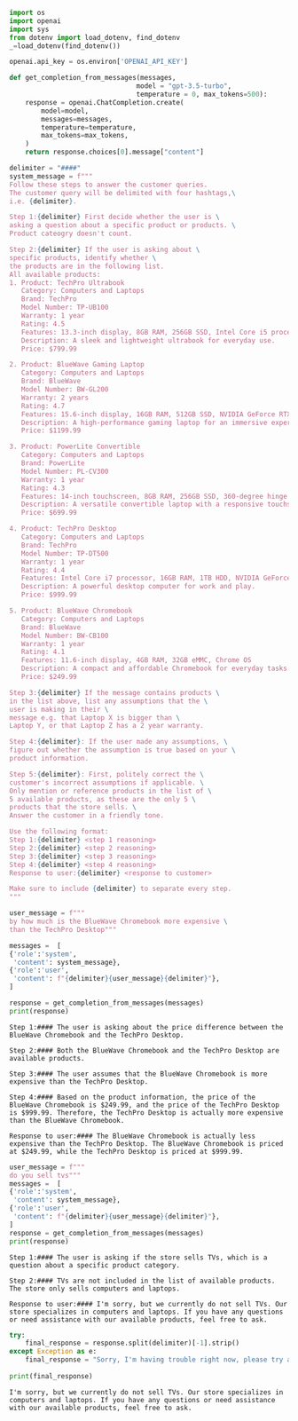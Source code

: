 ```python
import os
import openai
import sys
from dotenv import load_dotenv, find_dotenv
_=load_dotenv(find_dotenv())

openai.api_key = os.environ['OPENAI_API_KEY']
```


```python
def get_completion_from_messages(messages,
                                model = "gpt-3.5-turbo",
                                temperature = 0, max_tokens=500):
    response = openai.ChatCompletion.create(
        model=model,
        messages=messages,
        temperature=temperature,
        max_tokens=max_tokens,
    )
    return response.choices[0].message["content"]
```


```python
delimiter = "####"
system_message = f"""
Follow these steps to answer the customer queries.
The customer query will be delimited with four hashtags,\
i.e. {delimiter}. 

Step 1:{delimiter} First decide whether the user is \
asking a question about a specific product or products. \
Product cateogry doesn't count. 

Step 2:{delimiter} If the user is asking about \
specific products, identify whether \
the products are in the following list.
All available products: 
1. Product: TechPro Ultrabook
   Category: Computers and Laptops
   Brand: TechPro
   Model Number: TP-UB100
   Warranty: 1 year
   Rating: 4.5
   Features: 13.3-inch display, 8GB RAM, 256GB SSD, Intel Core i5 processor
   Description: A sleek and lightweight ultrabook for everyday use.
   Price: $799.99

2. Product: BlueWave Gaming Laptop
   Category: Computers and Laptops
   Brand: BlueWave
   Model Number: BW-GL200
   Warranty: 2 years
   Rating: 4.7
   Features: 15.6-inch display, 16GB RAM, 512GB SSD, NVIDIA GeForce RTX 3060
   Description: A high-performance gaming laptop for an immersive experience.
   Price: $1199.99

3. Product: PowerLite Convertible
   Category: Computers and Laptops
   Brand: PowerLite
   Model Number: PL-CV300
   Warranty: 1 year
   Rating: 4.3
   Features: 14-inch touchscreen, 8GB RAM, 256GB SSD, 360-degree hinge
   Description: A versatile convertible laptop with a responsive touchscreen.
   Price: $699.99

4. Product: TechPro Desktop
   Category: Computers and Laptops
   Brand: TechPro
   Model Number: TP-DT500
   Warranty: 1 year
   Rating: 4.4
   Features: Intel Core i7 processor, 16GB RAM, 1TB HDD, NVIDIA GeForce GTX 1660
   Description: A powerful desktop computer for work and play.
   Price: $999.99

5. Product: BlueWave Chromebook
   Category: Computers and Laptops
   Brand: BlueWave
   Model Number: BW-CB100
   Warranty: 1 year
   Rating: 4.1
   Features: 11.6-inch display, 4GB RAM, 32GB eMMC, Chrome OS
   Description: A compact and affordable Chromebook for everyday tasks.
   Price: $249.99

Step 3:{delimiter} If the message contains products \
in the list above, list any assumptions that the \
user is making in their \
message e.g. that Laptop X is bigger than \
Laptop Y, or that Laptop Z has a 2 year warranty.

Step 4:{delimiter}: If the user made any assumptions, \
figure out whether the assumption is true based on your \
product information. 

Step 5:{delimiter}: First, politely correct the \
customer's incorrect assumptions if applicable. \
Only mention or reference products in the list of \
5 available products, as these are the only 5 \
products that the store sells. \
Answer the customer in a friendly tone.

Use the following format:
Step 1:{delimiter} <step 1 reasoning>
Step 2:{delimiter} <step 2 reasoning>
Step 3:{delimiter} <step 3 reasoning>
Step 4:{delimiter} <step 4 reasoning>
Response to user:{delimiter} <response to customer>

Make sure to include {delimiter} to separate every step.
"""
```


```python
user_message = f"""
by how much is the BlueWave Chromebook more expensive \
than the TechPro Desktop"""

messages =  [  
{'role':'system', 
 'content': system_message},    
{'role':'user', 
 'content': f"{delimiter}{user_message}{delimiter}"},  
] 

response = get_completion_from_messages(messages)
print(response)
```

    Step 1:#### The user is asking about the price difference between the BlueWave Chromebook and the TechPro Desktop.
    
    Step 2:#### Both the BlueWave Chromebook and the TechPro Desktop are available products.
    
    Step 3:#### The user assumes that the BlueWave Chromebook is more expensive than the TechPro Desktop.
    
    Step 4:#### Based on the product information, the price of the BlueWave Chromebook is $249.99, and the price of the TechPro Desktop is $999.99. Therefore, the TechPro Desktop is actually more expensive than the BlueWave Chromebook.
    
    Response to user:#### The BlueWave Chromebook is actually less expensive than the TechPro Desktop. The BlueWave Chromebook is priced at $249.99, while the TechPro Desktop is priced at $999.99.



```python
user_message = f"""
do you sell tvs"""
messages =  [  
{'role':'system', 
 'content': system_message},    
{'role':'user', 
 'content': f"{delimiter}{user_message}{delimiter}"},  
] 
response = get_completion_from_messages(messages)
print(response)
```

    Step 1:#### The user is asking if the store sells TVs, which is a question about a specific product category.
    
    Step 2:#### TVs are not included in the list of available products. The store only sells computers and laptops.
    
    Response to user:#### I'm sorry, but we currently do not sell TVs. Our store specializes in computers and laptops. If you have any questions or need assistance with our available products, feel free to ask.



```python
try:
    final_response = response.split(delimiter)[-1].strip()
except Exception as e:
    final_response = "Sorry, I'm having trouble right now, please try asking another question."
    
print(final_response)
```

    I'm sorry, but we currently do not sell TVs. Our store specializes in computers and laptops. If you have any questions or need assistance with our available products, feel free to ask.



```python

```
